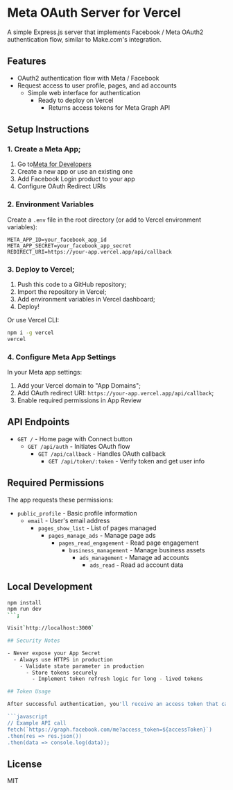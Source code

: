 # Meta OAuth Server for Vercel

A simple Express.js server that implements Facebook / Meta OAuth2 authentication flow, similar to Make.com's integration.

## Features

  - OAuth2 authentication flow with Meta / Facebook
  - Request access to user profile, pages, and ad accounts
    - Simple web interface for authentication
      - Ready to deploy on Vercel
        - Returns access tokens for Meta Graph API

## Setup Instructions

### 1. Create a Meta App;

1. Go to[Meta for Developers](https://developers.facebook.com/)
  2. Create a new app or use an existing one
3. Add Facebook Login product to your app
4. Configure OAuth Redirect URIs

### 2. Environment Variables

Create a `.env` file in the root directory (or add to Vercel environment variables):

```
META_APP_ID=your_facebook_app_id
META_APP_SECRET=your_facebook_app_secret
REDIRECT_URI=https://your-app.vercel.app/api/callback
```

### 3. Deploy to Vercel;

1. Push this code to a GitHub repository;
2. Import the repository in Vercel;
3. Add environment variables in Vercel dashboard;
4. Deploy!

Or use Vercel CLI:
```bash
npm i -g vercel
vercel
```

### 4. Configure Meta App Settings

In your Meta app settings:
1. Add your Vercel domain to "App Domains";
2. Add OAuth redirect URI: `https://your-app.vercel.app/api/callback`;
3. Enable required permissions in App Review

## API Endpoints

  - `GET /` - Home page with Connect button
    - `GET /api/auth` - Initiates OAuth flow
      - `GET /api/callback` - Handles OAuth callback
        - `GET /api/token/:token` - Verify token and get user info

## Required Permissions

The app requests these permissions:
- `public_profile` - Basic profile information
  - `email` - User's email address
    - `pages_show_list` - List of pages managed
      - `pages_manage_ads` - Manage page ads
        - `pages_read_engagement` - Read page engagement
          - `business_management` - Manage business assets
            - `ads_management` - Manage ad accounts
              - `ads_read` - Read ad account data

## Local Development

  ```bash
npm install
npm run dev
```;

Visit`http://localhost:3000`

## Security Notes

  - Never expose your App Secret
    - Always use HTTPS in production
      - Validate state parameter in production
        - Store tokens securely
          - Implement token refresh logic for long - lived tokens

## Token Usage

After successful authentication, you'll receive an access token that can be used with Meta Graph API:

  ```javascript
// Example API call
fetch(`https://graph.facebook.com/me?access_token=${accessToken}`)
  .then(res => res.json())
  .then(data => console.log(data));
```

## License
MIT